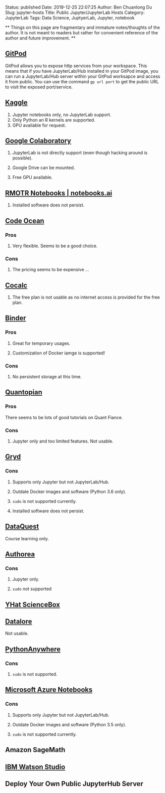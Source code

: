 Status: published
Date: 2019-12-25 22:07:25
Author: Ben Chuanlong Du
Slug: jupyter-hosts
Title: Public Jupyter/JupyterLab Hosts
Category: JupyterLab
Tags: Data Science, JuptyerLab, Jupyter, notebook

**
Things on this page are
fragmentary and immature notes/thoughts of the author.
It is not meant to readers
but rather for convenient reference of the author and future improvement.
**

## [GitPod](https://www.gitpod.io/)

GitPod allows you to expose http services from your workspace.
This means that if you have JupyterLab/Hub installed in your GitPod image,
you can run a JupyterLab/Hub server within your GitPod worksapce and access it from public.
You can use the command `gp url port` to get the public URL to visit the exposed port/service.

## [Kaggle](https://www.kaggle.com/)

1. Jupyter notebooks only, no JupyterLab support.
3. Only Python an R kernels are supported.
4. GPU available for request.

## [Google Colaboratory](https://colab.research.google.com/)

1. JupyterLab is not directly support (even though hacking around is possible).

2. Google Drive can be mounted.

3. Free GPU available.

## [RMOTR Notebooks | notebooks.ai](https://notebooks.ai/)

1. Installed software does not persist.

## [Code Ocean](https://codeocean.com/)

### Pros

1. Very flexible. Seems to be a good choice. 

### Cons

1. The pricing seems to be expensive ...

## [Cocalc](https://cocalc.com/)

1. The free plan is not usable as no internet access is provided for the free plan.

## [Binder](https://mybinder.org/)

### Pros

1. Great for temporary usages. 

2. Customization of Docker iamge is supported!

### Cons

1. No persistent storage at this time.

## [Quantopian](https://www.quantopian.com/)

### Pros

There seems to be lots of good tutorials on Quant Fiance. 

### Cons

1. Jupyter only and too limited features. Not usable. 

## [Gryd](https://gryd.us/)

### Cons

1. Supports only Jupyter but not JupyterLab/Hub.

2. Outdate Docker images and software (Python 3.6 only).

3. `sudo` is not supported currently.

4. Installed software does not persist.

## [DataQuest](https://www.dataquest.io/)

Course learning only.

## [Authorea](https://authorea.com/)

### Cons

1. Jupyter only. 

2. `sudo` not supported

## [YHat ScienceBox](https://aws.amazon.com/marketplace/pp/B00KQY1T32/ref=mkt_wir_yhatsciencebox)

## [Datalore](https://datalore.io/)

Not usable.

## [PythonAnywhere](https://www.pythonanywhere.com/)

### Cons

1. `sudo` is not supported.

## [Microsoft Azure Notebooks](https://notebooks.azure.com/#)

### Cons

1. Supports only Jupyter but not JupyterLab/Hub. 

2. Outdate Docker images and software (Python 3.5 only).

3. `sudo` is not supported currently.

## Amazon SageMath

## [IBM Watson Studio](https://www.ibm.com/cloud/watson-studio)

## Deploy Your Own Public JupyterHub Server
